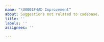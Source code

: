 ```yaml
---
name: "\U0001F4AD Improvement"
about: Suggestions not related to codebase.
title: ''
labels: ''
assignees: ''

---
```



